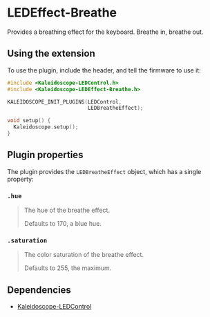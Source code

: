 # LEDEffect-Breathe

Provides a breathing effect for the keyboard. Breathe in, breathe out.

## Using the extension

To use the plugin, include the header, and tell the firmware to use it:

```c++
#include <Kaleidoscope-LEDControl.h>
#include <Kaleidoscope-LEDEffect-Breathe.h>

KALEIDOSCOPE_INIT_PLUGINS(LEDControl,
                          LEDBreatheEffect);

void setup() {
  Kaleidoscope.setup();
}
```

## Plugin properties

The plugin provides the `LEDBreatheEffect` object, which has a single property:

### `.hue`

> The hue of the breathe effect.
>
> Defaults to 170, a blue hue.

### `.saturation`

> The color saturation of the breathe effect.
>
> Defaults to 255, the maximum.

## Dependencies

* [Kaleidoscope-LEDControl](Kaleidoscope-LEDControl.md)
